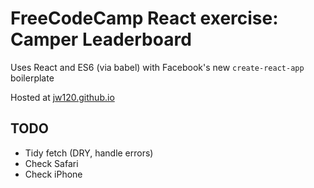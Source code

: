 # FreeCodeCamp React exercise: Camper Leaderboard

Uses React and ES6 (via babel) with Facebook's new `create-react-app` boilerplate

Hosted at [jw120.github.io](https://jw120.github.io)

## TODO

* Tidy fetch (DRY, handle errors)
* Check Safari
* Check iPhone
